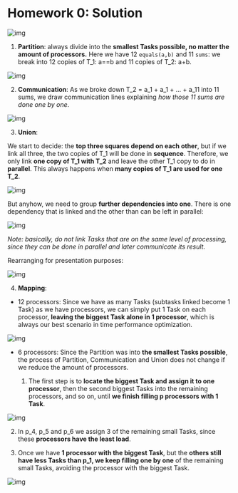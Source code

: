 # Homework 0: Solution

![img](res/hw0-solution.png)

1. **Partition**: always divide into the **smallest Tasks possible, no matter the amount of processors.** Here we have 12 `equals(a,b)` and 11 `sums`: we break into 12 copies of T_1: a==b and 11 copies of T_2: a+b.

![img](res/1.png)

2. **Communication**: As we broke down T_2 = a_1 + a_1 + ... + a_11 into 11 sums, we draw communication lines explaining *how those 11 sums are done one by one*.

![img](res/2.png)

3. **Union**:

We start to decide: the **top three squares depend on each other**, but if we link all three, the two copies of T_1 will be done in **sequence**. Therefore, we only link **one copy of T_1 with T_2** and leave the other T_1 copy to do in **parallel**. This always happens when **many copies of T_1 are used for one T_2**.

![img](res/3.png)

But anyhow, we need to group **further dependencies into one**. There is one dependency that is linked and the other than can be left in parallel:

![img](res/4.png)

*Note: basically, do not link Tasks that are on the same level of processing, since they can be done in parallel and later communicate its result.*

Rearranging for presentation purposes:

![img](res/5.png)

4. **Mapping**: 

- 12 processors: Since we have as many Tasks (subtasks linked become 1 Task) as we have processors, we can simply put 1 Task on each processor, **leaving the biggest Task alone in 1 processor**, which is always our best scenario in time performance optimization.

![img](res/8.png)

- 6 processors: Since the Partition was into **the smallest Tasks possible**, the process of Partition, Communication and Union does not change if we reduce the amount of processors.

    1. The first step is to **locate the biggest Task and assign it to one processor**, then the second biggest Tasks into the remaining processors, and so on, until **we finish filling p processors with 1 Task**.

![img](res/9.png)

2. In p_4, p_5 and p_6 we assign 3 of the remaining small Tasks, since these **processors have the least load**.

3. Once we have **1 processor with the biggest Task**, but the **others still have less Tasks than p_1, we keep filling one by one** of the remaining small Tasks, avoiding the processor with the biggest Task.

![img](res/6.png)